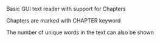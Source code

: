 Basic GUI text reader with support for Chapters

Chapters are marked with CHAPTER keyword

The number of unique words in the text can also be shown
